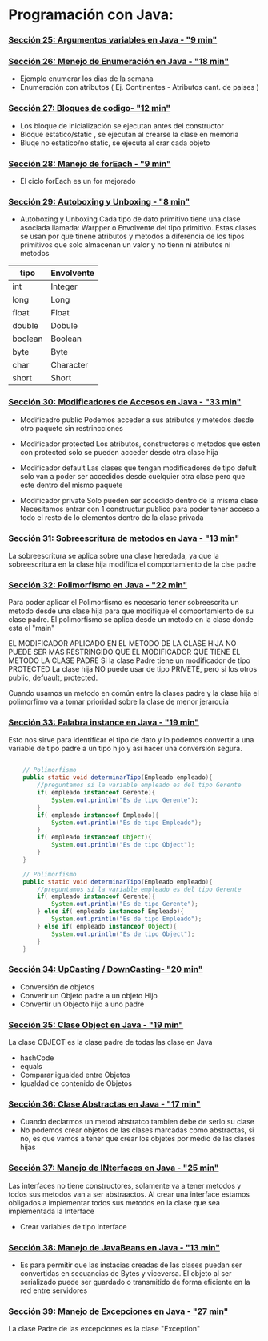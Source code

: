 # Programación con Java:

### [Sección 25: Argumentos variables en Java - "9 min" ](./seccion25)

### [Sección 26: Menejo de Enumeración en Java - "18 min" ](./seccion26)
* Ejemplo enumerar los dias de la semana
* Enumeración con atributos ( Ej. Continentes - Atributos cant. de paises )

### [Sección 27: Bloques de codigo- "12 min" ](./seccion27)
* Los bloque de inicialización se ejecutan antes del constructor
* Bloque estatico/static , se ejecutan al crearse la clase en memoria
* Bluqe no estatico/no static, se ejecuta al crar cada objeto

### [Sección 28: Manejo de forEach - "9 min" ](./seccion28)
* El ciclo forEach es un for mejorado

### [Sección 29: Autoboxing y Unboxing - "8 min" ](./seccion29)
* Autoboxing y Unboxing
Cada tipo de dato primitivo tiene una clase asociada llamada:
Warpper o Envolvente del tipo primitivo.
Estas clases se usan por que tinene atributos y metodos a diferencia de 
los tipos primitivos que solo almacenan un valor y no tienn ni atributos ni 
metodos

|tipo|Envolvente|
|-|-|
|int|Integer|
|long|Long|
|float|Float|
|double|Dobule|
|boolean|Boolean|
|byte|Byte|
|char|Character|
|short|Short|

### [Sección 30: Modificadores de Accesos en Java - "33 min" ](./seccion30)
* Modificadro public
Podemos acceder a sus atributos y metedos desde otro paquete sin 
restrincciones

* Modificador protected
Los atributos, constructores o metodos que esten con protected solo 
se pueden acceder desde otra clase hija

* Modificador default
Las clases que tengan modificadores de tipo defult solo van 
a poder ser accedidos desde cuelquier otra clase pero
que este dentro del mismo paquete

* Modificador private
Solo pueden ser accedido dentro de la misma clase
Necesitamos entrar con 1 constructur publico para poder tener acceso
a todo el resto de lo elementos dentro de la clase privada

### [Sección 31: Sobreescritura de metodos en Java - "13 min" ](./seccion31)
La sobreescritura se aplica sobre una clase heredada, ya que la sobreescritura
en la clase hija modifica el comportamiento de la clse padre

### [Sección 32: Polimorfismo en Java - "22 min" ](./seccion32)
Para poder aplicar el Polimorfismo es necesario tener sobreescrita un metodo
desde una clase hija para que modifique el comportamiento de su clase padre.
El polimorfismo se aplica desde un metodo en la clase donde esta el "main"

EL MODIFICADOR APLICADO EN EL METODO DE LA CLASE HIJA NO PUEDE SER MAS RESTRINGIDO
QUE EL MODIFICADOR QUE TIENE EL METODO LA CLASE PADRE
Si la clase Padre tiene un modificador de tipo PROTECTED
La clase hija NO puede usar de tipo PRIVETE, pero si los otros
public, defuault, protected.

Cuando usamos un metodo en común entre la clases padre y la clase hija
el polimorfimo va a tomar prioridad sobre la clase de menor jerarquia

### [Sección 33: Palabra instance en Java - "19 min" ](./seccion33)
Esto nos sirve para identificar el tipo de dato y lo podemos convertir
a una variable de tipo padre a un tipo hijo y asi hacer una conversión 
segura.

```java

    // Polimorfismo
    public static void determinarTipo(Empleado empleado){
        //preguntamos si la variable empleado es del tipo Gerente
        if( empleado instanceof Gerente){
            System.out.println("Es de tipo Gerente");
        } 
        if( empleado instanceof Empleado){
            System.out.println("Es de tipo Empleado");
        }
        if( empleado instanceof Object){
            System.out.println("Es de tipo Object");
        }
    }

    // Polimorfismo
    public static void determinarTipo(Empleado empleado){
        //preguntamos si la variable empleado es del tipo Gerente
        if( empleado instanceof Gerente){
            System.out.println("Es de tipo Gerente");
        } else if( empleado instanceof Empleado){
            System.out.println("Es de tipo Empleado");
        } else if( empleado instanceof Object){
            System.out.println("Es de tipo Object");
        }
    }
```
### [Sección 34: UpCasting / DownCasting- "20 min" ](./seccion34)
* Conversión de objetos
* Converir un Objeto padre a un objeto Hijo
* Convertir un Objecto hijo a uno padre

### [Sección 35: Clase Object en Java - "19 min" ](./seccion35)
La clase OBJECT es la clase padre de todas las clase en Java
* hashCode
* equals
* Comparar igualdad entre Objetos
* Igualdad de contenido de Objetos

### [Sección 36: Clase Abstractas en Java - "17 min" ](./seccion36)
* Cuando declarmos un metod abstratco tambien debe de serlo su clase
* No podemos crear objetos de las clases marcadas como abstractas, si no, 
es que vamos a tener que crear los objetes por medio de las clases hijas

### [Sección 37: Manejo de INterfaces en Java - "25 min" ](./seccion37)
Las interfaces no tiene constructores, solamente va a tener metodos y todos
sus metodos van a ser abstraactos.
Al crear una interface estamos obligados a implementar todos sus metodos
en la clase que sea implementada la Interface
* Crear variables de tipo Interface

### [Sección 38: Manejo de JavaBeans en Java - "13 min" ](./seccion38)
* Es para permitir que las instacias creadas de las clases puedan ser 
convertidas en secuancias de Bytes y viceversa. El objeto al ser serializado
puede ser guardado o transmitido de forma eficiente en la red entre servidores

### [Sección 39: Manejo de Excepciones en Java - "27 min" ](./seccion39)
La clase Padre de las excepciones es la clase "Exception"